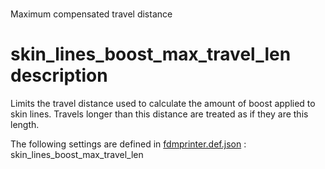 
# 
Maximum compensated travel distance


# skin_lines_boost_max_travel_len description
Limits the travel distance used to calculate the amount of boost applied to skin lines. Travels longer than this distance are treated as if they are this length.

The following settings are defined in [fdmprinter.def.json](https://github.com/smartavionics/Cura/blob/mb-master/resources/definitions/fdmprinter.def.json) : skin_lines_boost_max_travel_len

